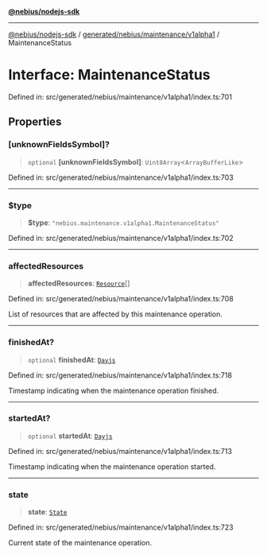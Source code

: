 [**@nebius/nodejs-sdk**](../../../../../README.md)

---

[@nebius/nodejs-sdk](../../../../../README.md) / [generated/nebius/maintenance/v1alpha1](../README.md) / MaintenanceStatus

# Interface: MaintenanceStatus

Defined in: src/generated/nebius/maintenance/v1alpha1/index.ts:701

## Properties

### \[unknownFieldsSymbol\]?

> `optional` **\[unknownFieldsSymbol\]**: `Uint8Array`\<`ArrayBufferLike`\>

Defined in: src/generated/nebius/maintenance/v1alpha1/index.ts:703

---

### $type

> **$type**: `"nebius.maintenance.v1alpha1.MaintenanceStatus"`

Defined in: src/generated/nebius/maintenance/v1alpha1/index.ts:702

---

### affectedResources

> **affectedResources**: [`Resource`](Resource.md)[]

Defined in: src/generated/nebius/maintenance/v1alpha1/index.ts:708

List of resources that are affected by this maintenance operation.

---

### finishedAt?

> `optional` **finishedAt**: [`Dayjs`](../../../../../runtime/protos/core/dayjs/classes/Dayjs.md)

Defined in: src/generated/nebius/maintenance/v1alpha1/index.ts:718

Timestamp indicating when the maintenance operation finished.

---

### startedAt?

> `optional` **startedAt**: [`Dayjs`](../../../../../runtime/protos/core/dayjs/classes/Dayjs.md)

Defined in: src/generated/nebius/maintenance/v1alpha1/index.ts:713

Timestamp indicating when the maintenance operation started.

---

### state

> **state**: [`State`](../type-aliases/State.md)

Defined in: src/generated/nebius/maintenance/v1alpha1/index.ts:723

Current state of the maintenance operation.
